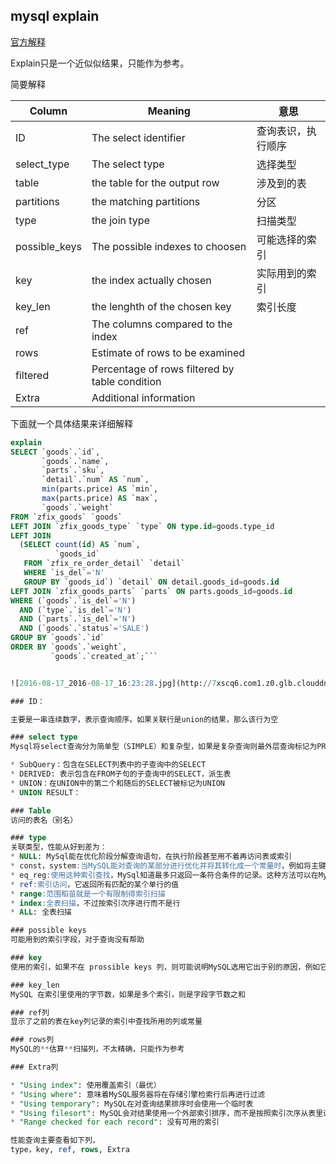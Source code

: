 ## mysql explain 

[官方解释](http://dev.mysql.com/doc/refman/5.5/en/explain-output.html)

Explain只是一个近似似结果，只能作为参考。

简要解释

| Column        | Meaning                           | 意思|
|---            |           ---                     | ---|
| ID            |  The select identifier            |   查询表识，执行顺序 |
| select_type   |   The select type                 |      选择类型     |
| table         | the table for the output row      |涉及到的表 |
| partitions    | the matching partitions           |  分区|
| type          | the join type                     |扫描类型|
| possible_keys | The possible indexes to choosen   |可能选择的索引|
| key           |the index actually chosen          |实际用到的索引|
| key_len       |the lenghth of the chosen key   |索引长度|
| ref           | The columns compared to the index ||
| rows          |Estimate of rows to be examined    |
| filtered      |Percentage of rows filtered by table condition|
| Extra         |Additional information             |     |

下面就一个具体结果来详细解释

```SQL
explain
SELECT `goods`.`id`,
       `goods`.`name`,
       `parts`.`sku`,
       `detail`.`num` AS `num`,
       min(parts.price) AS `min`,
       max(parts.price) AS `max`,
       `goods`.`weight`
FROM `zfix_goods` `goods`
LEFT JOIN `zfix_goods_type` `type` ON type.id=goods.type_id
LEFT JOIN
  (SELECT count(id) AS `num`,
          `goods_id`
   FROM `zfix_re_order_detail` `detail`
   WHERE `is_del`='N'
   GROUP BY `goods_id`) `detail` ON detail.goods_id=goods.id
LEFT JOIN `zfix_goods_parts` `parts` ON parts.goods_id=goods.id
WHERE (`goods`.`is_del`='N')
  AND (`type`.`is_del`='N')
  AND (`parts`.`is_del`='N')
  AND (`goods`.`status`='SALE')
GROUP BY `goods`.`id`
ORDER BY `goods`.`weight`,
         `goods`.`created_at`;```


![2016-08-17_2016-08-17_16:23:28.jpg](http://7xscq6.com1.z0.glb.clouddn.com/2016-08-17_2016-08-17_16:23:28.jpg)

### ID：

主要是一串连续数字，表示查询顺序。如果关联行是union的结果，那么该行为空

### select type
Mysql将select查询分为简单型（SIMPLE）和复杂型，如果是复杂查询则最外层查询标记为PRIMARY，其他部分标记为：

* SubQuery：包含在SELECT列表中的子查询中的SELECT
* DERIVED: 表示包含在FROM子句的子查询中的SELECT，派生表
* UNION：在UNION中的第二个和随后的SELECT被标记为UNION
* UNION RESULT：

### Table 
访问的表名（别名）

### type
关联类型，性能从好到差为：
* NULL: MySql能在优化阶段分解查询语句，在执行阶段甚至用不着再访问表或索引
* const，system:当MySQL能对查询的某部分进行优化并将其转化成一个常量时，例如将主键放入where
* eq_reg:使用这种索引查找，MySql知道最多只返回一条符合条件的记录。这种方法可以在MySql使用主键或唯一索引查找时看到
* ref:索引访问，它返回所有匹配的某个单行的值
* range:范围稻苗就是一个有限制得索引扫描
* index:全表扫描，不过按索引次序进行而不是行
* ALL: 全表扫描

### possible keys
可能用到的索引字段，对于查询没有帮助

### key 
使用的索引，如果不在 prossible keys 列，则可能说明MySQL选用它出于别的原因，例如它可能选择了一个覆盖索引。

### key_len 
MySQL 在索引里使用的字节数，如果是多个索引，则是字段字节数之和

### ref列
显示了之前的表在key列记录的索引中查找所用的列或常量

### rows列
MySQL的**估算**扫描列，不太精确，只能作为参考

### Extra列

* "Using index": 使用覆盖索引（最优）
* "Using where": 意味着MySQL服务器将在存储引擎检索行后再进行过滤
* "Using temporary": MySQL在对查询结果排序时会使用一个临时表
* "Using filesort": MySQL会对结果使用一个外部索引排序，而不是按照索引次序从表里读取行。
* "Range checked for each record": 没有可用的索引

性能查询主要查看如下列，
type，key, ref, rows, Extra









